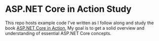 # ASP.NET Core in Action Study

This repo hosts example code I've written as I follow along and study the book [ASP.NET Core in Action.](https://www.manning.com/books/asp-net-core-in-action-third-edition) My goal is to get a solid overview and understanding of essential ASP.NET Core concepts.